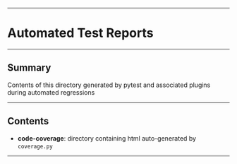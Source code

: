 * * *
# Automated Test Reports
* * *

## Summary

Contents of this directory generated by pytest and associated plugins
during automated regressions

* * *

## Contents

* **code-coverage**:  directory containing html auto-generated by `coverage.py`

* * *

